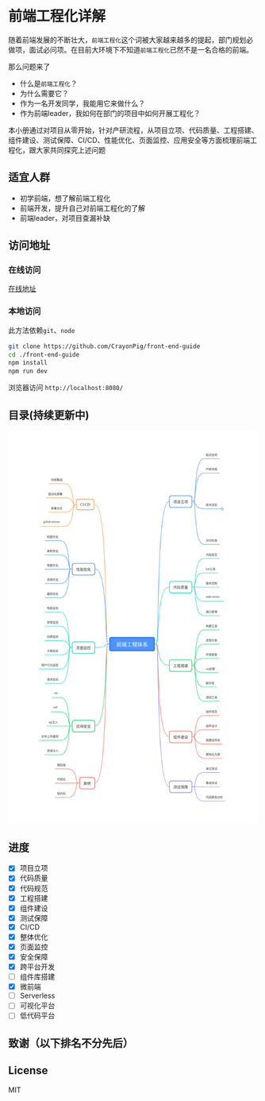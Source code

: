 # 前端工程化详解

随着前端发展的不断壮大，`前端工程化`这个词被大家越来越多的提起，部门规划必做项，面试必问项。在目前大环境下不知道`前端工程化`已然不是一名合格的前端。

那么问题来了

- 什么是`前端工程化`？
- 为什么需要它？
- 作为一名开发同学，我能用它来做什么？
- 作为前端leader，我如何在部门的项目中如何开展工程化？

本小册通过对项目从零开始，针对产研流程，从项目立项、代码质量、工程搭建、组件建设、测试保障、CI/CD、性能优化、页面监控、应用安全等方面梳理前端工程化，跟大家共同探究上述问题

## 适宜人群

- 初学前端，想了解前端工程化
- 前端开发，提升自己对前端工程化的了解
- 前端leader，对项目查漏补缺

## 访问地址

### 在线访问

[在线地址](http://guide.duanhl.com/)
### 本地访问

此方法依赖`git`、`node`

```sh
git clone https://github.com/CrayonPig/front-end-guide
cd ./front-end-guide
npm install 
npm run dev
```

浏览器访问 `http://localhost:8080/`

## 目录(持续更新中)

![持续更新中](./assets/structure.png)

## 进度

- [x] 项目立项
- [x] 代码质量
- [x] 代码规范
- [x] 工程搭建
- [x] 组件建设
- [x] 测试保障
- [x] CI/CD
- [x] 整体优化
- [x] 页面监控
- [x] 安全保障
- [x] 跨平台开发
- [ ] 组件库搭建
- [x] 微前端
- [ ] Serverless
- [ ] 可视化平台
- [ ] 低代码平台

## 致谢（以下排名不分先后）

## License

MIT
